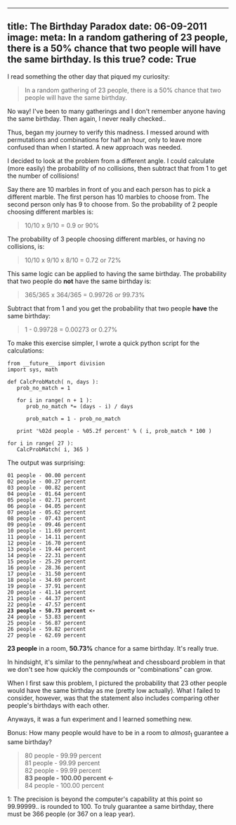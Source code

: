----
title: The Birthday Paradox
date: 06-09-2011    
image:
meta: In a random gathering of 23 people, there is a 50% chance that two people will have the same birthday. Is this true?
code: True
----

I read something the other day that piqued my curiosity:

> In a random gathering of 23 people, there is a 50% chance that two people will have the same birthday.

No way! I've been to many gatherings and I don't remember anyone having the same birthday. Then again, I never really checked..

Thus, began my journey to verify this madness. I messed around with permutations and combinations for half an hour, only to leave more confused than when I started. A new approach was needed.

I decided to look at the problem from a different angle. I could calculate (more easily) the probability of no collisions, then subtract that from 1 to get the number of collisions!

Say there are 10 marbles in front of you and each person has to pick a different marble. The first person has 10 marbles to choose from. The second person only has 9 to choose from. So the probability of 2 people choosing different marbles is:

> 10/10 x 9/10 = 0.9 or 90%

The probability of 3 people choosing different marbles, or having no collisions, is:

> 10/10 x 9/10 x 8/10 = 0.72 or 72%

This same logic can be applied to having the same birthday. The probability that two people do **not** have the same birthday is:

> 365/365 x 364/365 = 0.99726 or 99.73%

Subtract that from 1 and you get the probability that two people **have** the same birthday:

> 1 - 0.99728 =  0.00273 or 0.27%

To make this exercise simpler, I wrote a quick python script for the calculations:

<pre><code class=language-python>from __future__ import division
import sys, math

def CalcProbMatch( n, days ):
   prob_no_match = 1

   for i in range( n + 1 ):
      prob_no_match *= (days - i) / days

      prob_match = 1 - prob_no_match

   print '%02d people - %05.2f percent' % ( i, prob_match * 100 )

for i in range( 27 ):
   CalcProbMatch( i, 365 )
</code></pre>

The output was surprising:

<pre><code class=language-python>01 people - 00.00 percent  
02 people - 00.27 percent  
03 people - 00.82 percent  
04 people - 01.64 percent  
05 people - 02.71 percent  
06 people - 04.05 percent  
07 people - 05.62 percent  
08 people - 07.43 percent  
09 people - 09.46 percent  
10 people - 11.69 percent  
11 people - 14.11 percent  
12 people - 16.70 percent  
13 people - 19.44 percent  
14 people - 22.31 percent  
15 people - 25.29 percent  
16 people - 28.36 percent  
17 people - 31.50 percent  
18 people - 34.69 percent  
19 people - 37.91 percent  
20 people - 41.14 percent  
21 people - 44.37 percent  
22 people - 47.57 percent  
<b>23 people - 50.73 percent <-</b>    
24 people - 53.83 percent  
25 people - 56.87 percent    
26 people - 59.82 percent  
27 people - 62.69 percent  
</code></pre>

**23 people** in a room, **50.73%** chance for a same birthday. It's really true.

In hindsight, it's similar to the penny/wheat and chessboard problem in that we don't see how quickly the compounds or "combinations" can grow.

When I first saw this problem, I pictured the probability that 23 other people would have the same birthday as me (pretty low actually). What I failed to consider, however, was that the statement also includes comparing other people's birthdays with each other.

Anyways, it was a fun experiment and I learned something new.

Bonus: How many people would have to be in a room to *almost*<sub>1</sub> guarantee a same birthday?

> 80 people - 99.99 percent  
81 people - 99.99 percent  
82 people - 99.99 percent  
<b>83 people - 100.00 percent <-</b>  
84 people - 100.00 percent  

1: The precision is beyond the computer's capability at this point so 99.99999.. is rounded to 100. To truly guarantee a same birthday, there must be 366 people (or 367 on a leap year).

